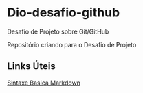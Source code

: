 # Dio-desafio-github
Desafio de Projeto sobre Git/GitHub

Repositório criando para o Desafio de Projeto

## Links Úteis
[Sintaxe Basica Markdown](http://www.markdownguide.org/basic-syntax/)
